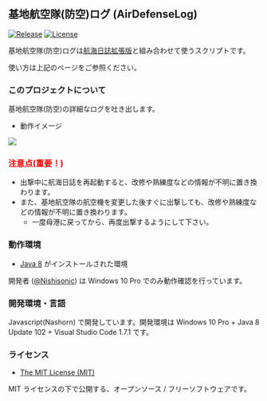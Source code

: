 
基地航空隊(防空)ログ (AirDefenseLog)
--

[![Release](https://img.shields.io/badge/gem-v0.0.6-brightgreen.svg)](https://github.com/Nishisonic/AirDefenseLog/releases/latest)
[![License](https://img.shields.io/npm/l/express.svg)](https://docs.google.com/spreadsheets/d/1gSYgCPTMV7_bDerWTs_KCgVnhdaJQnFVFXcw5cFCqos/edit#gid=761755938)


基地航空隊(防空)ログは[航海日誌拡張版](http://nekopanda.blog.jp/)と組み合わせて使うスクリプトです。

使い方は上記のページをご参照ください。

### このプロジェクトについて

基地航空隊(防空)の詳細なログを吐き出します。

* 動作イメージ

![](https://pbs.twimg.com/media/CydrkLeUcAAl55b.jpg)

### <span style="color: red; ">注意点(重要！)</span>
* 出撃中に航海日誌を再起動すると、改修や熟練度などの情報が不明に置き換わります。
* また、基地航空隊の航空機を変更した後すぐに出撃しても、改修や熟練度などの情報が不明に置き換わります。
  * 一度母港に戻ってから、再度出撃するようにして下さい。 

### 動作環境

* [Java 8](https://java.com/ja/download/) がインストールされた環境

開発者 ([@Nishisonic](https://twitter.com/Nishisonic)) は Windows 10 Pro でのみ動作確認を行っています。


### 開発環境・言語

Javascript(Nashorn) で開発しています。開発環境は Windows 10 Pro + Java 8 Update 102 + Visual Studio Code 1.7.1 です。

### ライセンス

* [The MIT License (MIT)](https://docs.google.com/spreadsheets/d/1gSYgCPTMV7_bDerWTs_KCgVnhdaJQnFVFXcw5cFCqos/edit#gid=761755938)

MIT ライセンスの下で公開する、オープンソース / フリーソフトウェアです。
